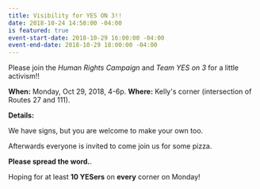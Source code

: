 ```yaml
---
title: Visibility for YES ON 3!!
date: 2018-10-24 14:58:00 -04:00
is featured: true
event-start-date: 2018-10-29 16:00:00 -04:00
event-end-date: 2018-10-29 18:00:00 -04:00
---
```


Please join the *Human Rights Campaign* and *Team YES on 3* for a little activism!!

**When:**   Monday, Oct 29, 2018, 4-6p. 
**Where:**  Kelly's corner (intersection of Routes 27 and 111).  

**Details:**   

We have signs, but you are welcome to make your own too.   

Afterwards everyone is invited to come join us for some pizza.   

**Please spread the word.**. 

Hoping for at least **10 YESers** on **every** corner on Monday!  